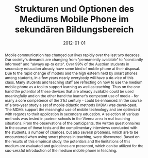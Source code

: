 ---
abstract: Mobile communication has changed our lives rapidly over the last two decades.
  Our society's demands are changing from "permanently available" to "constantly informed"
  and "always up-to date". Over 99% of the Austrian students in secondary education
  already have some kind of mobile phone at their disposal. Due to the rapid change
  of models and the high esteem held by smart phones among students, in a few years
  nearly everybody will have a de-vice of this class. Many students and teaching staff
  are reflecting on how to use the medium mobile phone as a tool to support learning
  as well as teaching. Thus on the one hand the potential of these devices that are
  already available could be used meaningfully and on the other hand the learner's
  competent use of media - for many a core competence of the 21st century - could
  be enhanced. In the course of a two-year study a set of mobile didactic methods
  (MDM) was devel-oped. The MDMs support the meaningful use of mobile technology and
  are optimized with regards to their application in secondary education. A selection
  of various methods was tested in partner schools in the Vienna area in real teaching
  situations. From the observations of the participants, the written questionnaires
  in the course of these tests and the complimentary interviews conducted with the
  students, a number of chances, but also several problems, which are to be encountered
  when using smart phones in teaching, were discovered. Based on the results of this
  empirical study, the potentials and the limitations of this medium are evaluated
  and guidelines are presented, which can be utilized for the suc-cessful introduction
  of the medium mobile phone in teaching.
authors:
- Grischa Schmiedl
date: '2012-01-01'
featured: false
links:
- name: Publik
  url: https://publik.tuwien.ac.at/showentry.php?ID=206019&lang=2
publication_types:
- '7'
publishDate: '2012-01-01'
title: Strukturen und Optionen des Mediums Mobile Phone im sekundären Bildungsbereich
url_pdf: ''
---